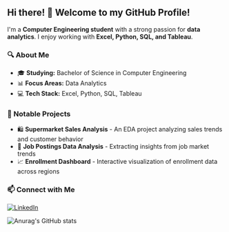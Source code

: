 ## Hi there! 👋 Welcome to my GitHub Profile!

I'm a **Computer Engineering student** with a strong passion for **data analytics**. I enjoy working with **Excel, Python, SQL, and Tableau**.

### 🔍 About Me  
- 🎓 **Studying:** Bachelor of Science in Computer Engineering  
- 📊 **Focus Areas:** Data Analytics
- 💻 **Tech Stack:** Excel, Python, SQL, Tableau

### 📜 Notable Projects  
- 🛍 **Supermarket Sales Analysis** - An EDA project analyzing sales trends and customer behavior  
- 📂 **Job Postings Data Analysis** - Extracting insights from job market trends  
- 📈 **Enrollment Dashboard** - Interactive visualization of enrollment data across regions  

### 📫 Connect with Me  
[![LinkedIn](https://img.shields.io/badge/LinkedIn-Connect-blue?style=flat-square&logo=linkedin)](https://www.linkedin.com/in/kierncb/)  

![Anurag's GitHub stats](https://github-readme-stats.vercel.app/api?username=kierncb&show_icons=true&theme=dark)
